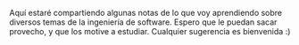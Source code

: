 Aquí estaré compartiendo algunas notas de lo que voy aprendiendo sobre diversos temas de la ingeniería de software. Espero que le puedan sacar provecho, y que los motive a estudiar. Cualquier sugerencia es bienvenida :)